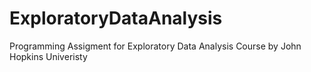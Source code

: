 # ExploratoryDataAnalysis
Programming Assigment for Exploratory Data Analysis Course by John Hopkins Univeristy
